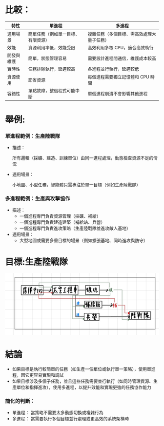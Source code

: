 # 比較：
|特性|單進程|多進程|
|---|---|---|
|適用場景|簡單任務（例如單一目標、有限資源）|複雜任務（多個目標、需高效處理大量子任務）|
|效能|資源利用率低，效能受限|高效利用多核 CPU，適合高效執行|
|開發與維護|簡單，狀態管理容易|需要設計進程間通信，維護成本較高|
|實時性|任務排隊執行，延遲較高|各進程並行執行，延遲較低|
|資源使用|節省資源|每個進程需要獨立記憶體和 CPU 時間|
|容錯性|單點故障，整個程式可能中斷|單個進程崩潰不會影響其他進程|

# 舉例:
### 單進程範例：生產陸戰隊
* 描述：
  
  所有邏輯（採礦、建造、訓練單位）由同一進程處理，動態檢查資源不足的情況
  
* 適用場景：

  小地圖、小型任務，智能體只需專注於單一目標（例如生產陸戰隊）
  
### 多進程範例：生產與攻擊協作
* 描述：
  * 一個進程專門負責資源管理（採礦、補給）
  * 一個進程專門負責建造建築（補給站、兵營）
  * 一個進程專門負責進攻策略（生產陸戰隊並進攻敵人基地）
* 適用場景：
  * 大型地圖或需要多重目標的場景（例如擴張基地、同時進攻與防守）
 
# 目標:生產陸戰隊
![image](https://github.com/Yuu-Hsuan/new-pysc2/blob/master/image/S__14180488.jpg)

# 結論
* 如果目標是執行較簡單的任務（如生產一個單位或執行單一策略），使用單進程，因它更容易實現和調試
* 如果目標涉及多個子任務，並且這些任務需要並行執行（如同時管理資源、生產單位和指揮進攻），使用多進程，以提升效能和實現更強的任務協作能力

### 簡化的判斷：

* 單進程： 當策略不需要太多動態切換或複雜行為
* 多進程： 當需要執行多個目標並行處理或更高效的系統架構時
